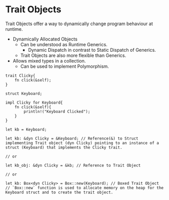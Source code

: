 # Trait Objects

Trait Objects offer a way to dynamically change program behaviour at runtime.

- Dynamically Allocated Objects
  - Can be understood as Runtime Generics.
    - Dynamic Dispatch in contrast to Static Dispatch of Generics.
   - Trait Objects are also more flexible than Generics.
- Allows mixed types in a collection.
  - Can be used to implement Polymorphism.

```rust, ignore
trait Clicky{
    fn click(&self);
}

struct Keyboard;

impl Clicky for Keyboard{
    fn click(&self){
        println!("Keyboard Clicked");
    }
}

let kb = Keyboard;

let kb: &dyn Clicky = &Keyboard; // Reference(&) to Struct implementing Trait object (dyn Clicky) pointing to an instance of a struct (Keyboard) that implements the Clicky trait.

// or

let kb_obj: &dyn Clicky = &kb; // Reference to Trait Object

// or

let kb: Box<dyn Clicky> = Box::new(Keyboard); // Boxed Trait Object
// `Box::new` function is used to allocate memory on the heap for the Keyboard struct and to create the trait object.

```


